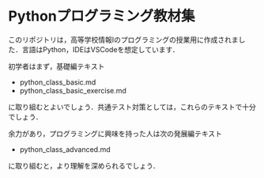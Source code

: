 # Pythonプログラミング教材集

このリポジトリは，高等学校情報Iのプログラミングの授業用に作成されました．言語はPython，IDEはVSCodeを想定しています．

初学者はまず，基礎編テキスト

- python_class_basic.md
- python_class_basic_exercise.md
  
に取り組むとよいでしょう．共通テスト対策としては，これらのテキストで十分でしょう．


余力があり，プログラミングに興味を持った人は次の発展編テキスト

- python_class_advanced.md

に取り組むと，より理解を深められるでしょう．